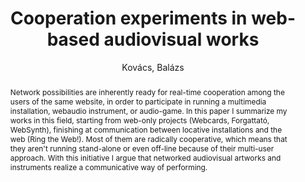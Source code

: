 ---
title: "Cooperation experiments in web-based audiovisual works"
abstract: "Network possibilities are inherently ready for real-time cooperation among the users of the same website, in order to participate in running a multimedia installation, webaudio instrument, or audio-game. In this paper I summarize my works in this field, starting from web-only projects (Webcards, Forgattató, WebSynth), finishing at communication between locative installations and the web (Ring the Web!). Most of them are radically cooperative, which means that they aren't running stand-alone or even off-line because of their multi-user approach. With this initiative I argue that networked audiovisual artworks and instruments realize a communicative way of performing."
address: "Trondheim"
booktitle: "Proceedings of the International Web Audio Conference 2019"
editor: "Xambó, Anna and Martín, Sara R. and Roma, Gerard"
month: "December"
publisher: "NTNU"
series: "WAC'19"
pages: ""
ID: "56"
author: "Kovács, Balázs"
webAuthor: "Balázs Kovács"
track: "Poster"
year: "2019"
tags: year2019
media: ""
pdflink: "/_data/papers/pdf/2019/2019_56.pdf"
ISSN: "2663-5844"
---